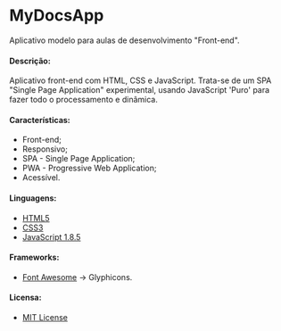 # MyDocsApp
Aplicativo modelo para aulas de desenvolvimento "Front-end".

#### Descrição:
Aplicativo front-end com HTML, CSS e JavaScript. Trata-se de um SPA "Single Page Application" experimental, usando JavaScript 'Puro' para fazer todo o processamento e dinâmica.

#### Características:
- Front-end;
- Responsivo;
- SPA - Single Page Application;
- PWA - Progressive Web Application;
- Acessível.  

#### Linguagens:
*  [HTML5](https://pt.wikipedia.org/wiki/HTML5)
*  [CSS3](https://pt.wikipedia.org/wiki/CSS3)
*  [JavaScript 1.8.5](https://pt.wikipedia.org/wiki/JavaScript)  

#### Frameworks:
*  [Font Awesome](https://fontawesome.com/) → Glyphicons.  

#### Licensa:
*  [MIT License](https://opensource.org/licenses/MIT)
